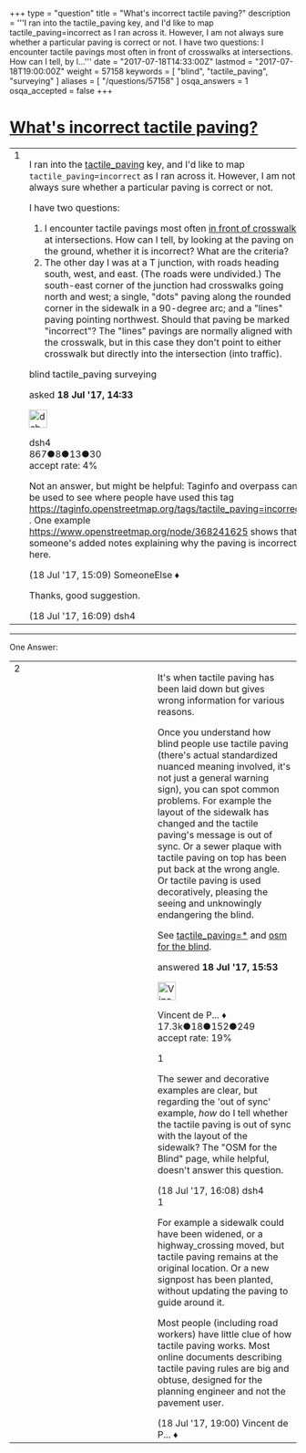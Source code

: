 +++
type = "question"
title = "What&#x27;s incorrect tactile paving?"
description = '''I ran into the tactile_paving key, and I&#x27;d like to map tactile_paving=incorrect as I ran across it. However, I am not always sure whether a particular paving is correct or not. I have two questions:  I encounter tactile pavings most often in front of crosswalks at intersections. How can I tell, by l...'''
date = "2017-07-18T14:33:00Z"
lastmod = "2017-07-18T19:00:00Z"
weight = 57158
keywords = [ "blind", "tactile_paving", "surveying" ]
aliases = [ "/questions/57158" ]
osqa_answers = 1
osqa_accepted = false
+++

<div class="headNormal">

# [What's incorrect tactile paving?](/questions/57158/whats-incorrect-tactile-paving)

</div>

<div id="main-body">

<div id="askform">

<table id="question-table" style="width:100%;">
<colgroup>
<col style="width: 50%" />
<col style="width: 50%" />
</colgroup>
<tbody>
<tr>
<td style="width: 30px; vertical-align: top"><div class="vote-buttons">
<span id="post-57158-upvote" class="ajax-command post-vote up" rel="nofollow" title="I like this post (click again to cancel)"> </span>
<div id="post-57158-score" class="post-score" title="current number of votes">
1
</div>
<span id="post-57158-downvote" class="ajax-command post-vote down" rel="nofollow" title="I dont like this post (click again to cancel)"> </span> <span id="favorite-mark" class="ajax-command favorite-mark" rel="nofollow" title="mark/unmark this question as favorite (click again to cancel)"> </span>
<div id="favorite-count" class="favorite-count">
&#10;</div>
</div></td>
<td><div id="item-right">
<div class="question-body">
<p>I ran into the <a href="https://wiki.openstreetmap.org/wiki/Key:tactile_paving">tactile_paving</a> key, and I'd like to map <code>tactile_paving=incorrect</code> as I ran across it. However, I am not always sure whether a particular paving is correct or not.</p>
<p>I have two questions:</p>
<ol>
<li>I encounter tactile pavings most often <a href="https://wiki.openstreetmap.org/wiki/Key:crossing#Additional_tags">in front of crosswalks</a> at intersections. How can I tell, by looking at the paving on the ground, whether it is incorrect? What are the criteria?</li>
<li>The other day I was at a T junction, with roads heading south, west, and east. (The roads were undivided.) The south-east corner of the junction had crosswalks going north and west; a single, "dots" paving along the rounded corner in the sidewalk in a 90-degree arc; and a "lines" paving pointing northwest. Should that paving be marked "incorrect"? The "lines" pavings are normally aligned with the crosswalk, but in this case they don't point to either crosswalk but directly into the intersection (into traffic).</li>
</ol>
</div>
<div id="question-tags" class="tags-container tags">
<span class="post-tag tag-link-blind" rel="tag" title="see questions tagged &#39;blind&#39;">blind</span> <span class="post-tag tag-link-tactile_paving" rel="tag" title="see questions tagged &#39;tactile_paving&#39;">tactile_paving</span> <span class="post-tag tag-link-surveying" rel="tag" title="see questions tagged &#39;surveying&#39;">surveying</span>
</div>
<div id="question-controls" class="post-controls">
&#10;</div>
<div class="post-update-info-container">
<div class="post-update-info post-update-info-user">
<p>asked <strong>18 Jul '17, 14:33</strong></p>
<img src="https://secure.gravatar.com/avatar/8440750fd002fd989ab2e6b613ca3ccb?s=32&amp;d=identicon&amp;r=g" class="gravatar" width="32" height="32" alt="dsh4&#39;s gravatar image" />
<p><span>dsh4</span><br />
<span class="score" title="867 reputation points">867</span><span title="8 badges"><span class="badge1">●</span><span class="badgecount">8</span></span><span title="13 badges"><span class="silver">●</span><span class="badgecount">13</span></span><span title="30 badges"><span class="bronze">●</span><span class="badgecount">30</span></span><br />
<span class="accept_rate" title="Rate of the user&#39;s accepted answers">accept rate:</span> <span title="dsh4 has one accepted answer">4%</span></p>
</div>
</div>
<div id="comments-container-57158" class="comments-container">
<span id="57159"></span>
<div id="comment-57159" class="comment">
<div id="post-57159-score" class="comment-score">
&#10;</div>
<div class="comment-text">
<p>Not an answer, but might be helpful: Taginfo and overpass can be used to see where people have used this tag <a href="https://taginfo.openstreetmap.org/tags/tactile_paving=incorrect">https://taginfo.openstreetmap.org/tags/tactile_paving=incorrect</a> . One example <a href="https://www.openstreetmap.org/node/368241625">https://www.openstreetmap.org/node/368241625</a> shows that someone's added notes explaining why the paving is incorrect here.</p>
</div>
<div id="comment-57159-info" class="comment-info">
<span class="comment-age">(18 Jul '17, 15:09)</span> <span class="comment-user userinfo">SomeoneElse ♦</span>
</div>
</div>
<span id="57162"></span>
<div id="comment-57162" class="comment">
<div id="post-57162-score" class="comment-score">
&#10;</div>
<div class="comment-text">
<p>Thanks, good suggestion.</p>
</div>
<div id="comment-57162-info" class="comment-info">
<span class="comment-age">(18 Jul '17, 16:09)</span> <span class="comment-user userinfo">dsh4</span>
</div>
</div>
</div>
<div id="comment-tools-57158" class="comment-tools">
&#10;</div>
<div class="clear">
&#10;</div>
<div id="comment-57158-form-container" class="comment-form-container">
&#10;</div>
<div class="clear">
&#10;</div>
</div></td>
</tr>
</tbody>
</table>

------------------------------------------------------------------------

<div class="tabBar">

<span id="sort-top"></span>

<div class="headQuestions">

One Answer:

</div>

</div>

<span id="57160"></span>

<div id="answer-container-57160" class="answer">

<table style="width:100%;">
<colgroup>
<col style="width: 50%" />
<col style="width: 50%" />
</colgroup>
<tbody>
<tr>
<td style="width: 30px; vertical-align: top"><div class="vote-buttons">
<span id="post-57160-upvote" class="ajax-command post-vote up" rel="nofollow" title="I like this post (click again to cancel)"> </span>
<div id="post-57160-score" class="post-score" title="current number of votes">
2
</div>
<span id="post-57160-downvote" class="ajax-command post-vote down" rel="nofollow" title="I dont like this post (click again to cancel)"> </span>
</div></td>
<td><div class="item-right">
<div class="answer-body">
<p>It's when tactile paving has been laid down but gives wrong information for various reasons.</p>
<p>Once you understand how blind people use tactile paving (there's actual standardized nuanced meaning involved, it's not just a general warning sign), you can spot common problems. For example the layout of the sidewalk has changed and the tactile paving's message is out of sync. Or a sewer plaque with tactile paving on top has been put back at the wrong angle. Or tactile paving is used decoratively, pleasing the seeing and unknowingly endangering the blind.</p>
<p>See <a href="https://wiki.openstreetmap.org/wiki/Key:tactile_paving">tactile_paving=*</a> and <a href="https://wiki.openstreetmap.org/wiki/OSM_for_the_blind">osm for the blind</a>.</p>
</div>
<div class="answer-controls post-controls">
&#10;</div>
<div class="post-update-info-container">
<div class="post-update-info post-update-info-user">
<p>answered <strong>18 Jul '17, 15:53</strong></p>
<img src="https://secure.gravatar.com/avatar/d20f86db9a6f03cb070e9fbaaf0b7228?s=32&amp;d=identicon&amp;r=g" class="gravatar" width="32" height="32" alt="Vincent%20de%20Phily&#39;s gravatar image" />
<p><span>Vincent de P... ♦</span><br />
<span class="score" title="17304 reputation points"><span>17.3k</span></span><span title="18 badges"><span class="badge1">●</span><span class="badgecount">18</span></span><span title="152 badges"><span class="silver">●</span><span class="badgecount">152</span></span><span title="249 badges"><span class="bronze">●</span><span class="badgecount">249</span></span><br />
<span class="accept_rate" title="Rate of the user&#39;s accepted answers">accept rate:</span> <span title="Vincent de Phily has 64 accepted answers">19%</span></p>
</div>
</div>
<div id="comments-container-57160" class="comments-container">
<span id="57161"></span>
<div id="comment-57161" class="comment">
<div id="post-57161-score" class="comment-score">
1
</div>
<div class="comment-text">
<p>The sewer and decorative examples are clear, but regarding the 'out of sync' example, <em>how</em> do I tell whether the tactile paving is out of sync with the layout of the sidewalk? The "OSM for the Blind" page, while helpful, doesn't answer this question.</p>
</div>
<div id="comment-57161-info" class="comment-info">
<span class="comment-age">(18 Jul '17, 16:08)</span> <span class="comment-user userinfo">dsh4</span>
</div>
</div>
<span id="57164"></span>
<div id="comment-57164" class="comment">
<div id="post-57164-score" class="comment-score">
1
</div>
<div class="comment-text">
<p>For example a sidewalk could have been widened, or a highway_crossing moved, but tactile paving remains at the original location. Or a new signpost has been planted, without updating the paving to guide around it.</p>
<p>Most people (including road workers) have little clue of how tactile paving works. Most online documents describing tactile paving rules are big and obtuse, designed for the planning engineer and not the pavement user.</p>
</div>
<div id="comment-57164-info" class="comment-info">
<span class="comment-age">(18 Jul '17, 19:00)</span> <span class="comment-user userinfo">Vincent de P... ♦</span>
</div>
</div>
</div>
<div id="comment-tools-57160" class="comment-tools">
&#10;</div>
<div class="clear">
&#10;</div>
<div id="comment-57160-form-container" class="comment-form-container">
&#10;</div>
<div class="clear">
&#10;</div>
</div></td>
</tr>
</tbody>
</table>

</div>

<div class="paginator-container-left">

</div>

</div>

</div>

